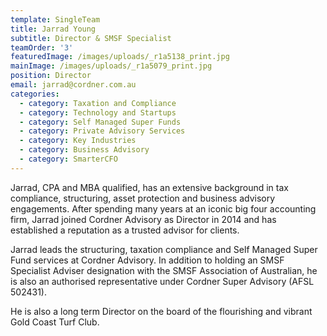 ```yaml
---
template: SingleTeam
title: Jarrad Young
subtitle: Director & SMSF Specialist
teamOrder: '3'
featuredImage: /images/uploads/_r1a5138_print.jpg
mainImage: /images/uploads/_r1a5079_print.jpg
position: Director
email: jarrad@cordner.com.au
categories:
  - category: Taxation and Compliance
  - category: Technology and Startups
  - category: Self Managed Super Funds
  - category: Private Advisory Services
  - category: Key Industries
  - category: Business Advisory
  - category: SmarterCFO
---
```


Jarrad, CPA and MBA qualified, has an extensive background in tax compliance, structuring, asset protection and business advisory engagements. After spending many years at an iconic big four accounting firm, Jarrad joined Cordner Advisory as Director in 2014 and has established a reputation as a trusted advisor for clients.

Jarrad leads the structuring, taxation compliance and Self Managed Super Fund services at Cordner Advisory. In addition to holding an SMSF Specialist Adviser designation with the SMSF Association of Australian, he is also an authorised representative under Cordner Super Advisory (AFSL 502431).

He is also a long term Director on the board of the flourishing and vibrant Gold Coast Turf Club.

